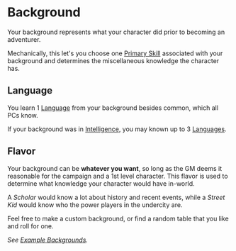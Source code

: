 # Background

Your background represents what your character did prior to becoming an adventurer.

Mechanically, this let's you choose one [Primary Skill](Primary%20Skill.md) associated with your background and determines the miscellaneous knowledge the character has.

## Language

You learn 1 [Language](../Ancenstries/The%20People%20of%20Mithrinia/Languages/Languages.md) from your background besides common, which all PCs know.

If your background was in [Intelligence](../The%20Ability%20Scores/Intelligence.md), you may known up to 3 [Languages](../Ancenstries/The%20People%20of%20Mithrinia/Languages/Languages.md).

## Flavor

Your background can be **whatever you want**, so long as the GM deems it reasonable for the campaign and a 1st level character. This flavor is used to determine what knowledge your character would have in-world.

A *Scholar* would know a lot about history and recent events, while a *Street Kid* would know who the power players in the undercity are.

Feel free to make a custom background, or find a random table that you like and roll for one.

*See [Example Backgrounds](Example%20Backgrounds.md).*
